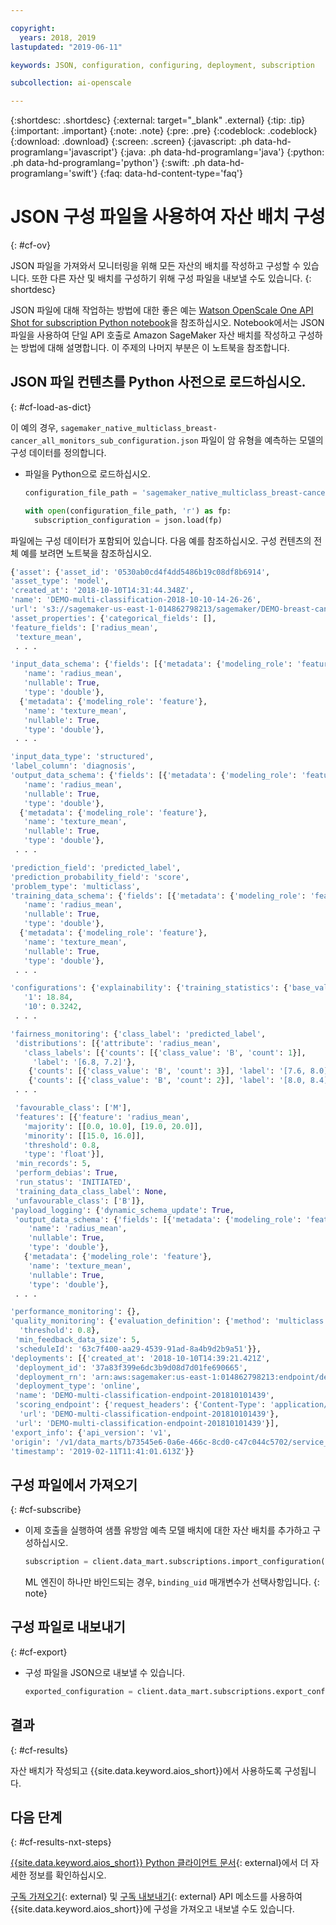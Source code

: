 ```yaml
---

copyright:
  years: 2018, 2019
lastupdated: "2019-06-11"

keywords: JSON, configuration, configuring, deployment, subscription

subcollection: ai-openscale

---
```


{:shortdesc: .shortdesc}
{:external: target="_blank" .external}
{:tip: .tip}
{:important: .important}
{:note: .note}
{:pre: .pre}
{:codeblock: .codeblock}
{:download: .download}
{:screen: .screen}
{:javascript: .ph data-hd-programlang='javascript'}
{:java: .ph data-hd-programlang='java'}
{:python: .ph data-hd-programlang='python'}
{:swift: .ph data-hd-programlang='swift'}
{:faq: data-hd-content-type='faq'}

# JSON 구성 파일을 사용하여 자산 배치 구성
{: #cf-ov}

JSON 파일을 가져와서 모니터링을 위해 모든 자산의 배치를 작성하고 구성할 수 있습니다. 또한 다른 자산 및 배치를 구성하기 위해 구성 파일을 내보낼 수도 있습니다.
{: shortdesc}

JSON 파일에 대해 작업하는 방법에 대한 좋은 예는 [Watson OpenScale One API Shot for subscription Python notebook](https://github.com/pmservice/ai-openscale-tutorials/blob/master/notebooks/Watson%20OpenScale%20One%20API%20Shot%20for%20subscription.ipynb)을 참조하십시오. Notebook에서는 JSON 파일을 사용하여 단일 API 호출로 Amazon SageMaker 자산 배치를 작성하고 구성하는 방법에 대해 설명합니다. 이 주제의 나머지 부분은 이 노트북을 참조합니다.

## JSON 파일 컨텐츠를 Python 사전으로 로드하십시오.
{: #cf-load-as-dict}

이 예의 경우, `sagemaker_native_multiclass_breast-cancer_all_monitors_sub_configuration.json` 파일이 암 유형을 예측하는 모델의 구성 데이터를 정의합니다.

- 파일을 Python으로 로드하십시오.

    ```python
    configuration_file_path = 'sagemaker_native_multiclass_breast-cancer_all_monitors_sub_configuration.json'

  with open(configuration_file_path, 'r') as fp:
      subscription_configuration = json.load(fp)
    ```

파일에는 구성 데이터가 포함되어 있습니다. 다음 예를 참조하십시오. 구성 컨텐츠의 전체 예를 보려면 노트북을 참조하십시오.

  ```python
  {'asset': {'asset_id': '0530ab0cd4f4dd5486b19c08df8b6914',
  'asset_type': 'model',
  'created_at': '2018-10-10T14:31:44.348Z',
  'name': 'DEMO-multi-classification-2018-10-10-14-26-26',
  'url': 's3://sagemaker-us-east-1-014862798213/sagemaker/DEMO-breast-cancer-prediction/DEMO-multi-classification-2018-10-10-14-26-26/output/model.tar.gz'},
 'asset_properties': {'categorical_fields': [],
  'feature_fields': ['radius_mean',
   'texture_mean',
   . . .

  'input_data_schema': {'fields': [{'metadata': {'modeling_role': 'feature'},
     'name': 'radius_mean',
     'nullable': True,
     'type': 'double'},
    {'metadata': {'modeling_role': 'feature'},
     'name': 'texture_mean',
     'nullable': True,
     'type': 'double'},
   . . .

  'input_data_type': 'structured',
  'label_column': 'diagnosis',
  'output_data_schema': {'fields': [{'metadata': {'modeling_role': 'feature'},
     'name': 'radius_mean',
     'nullable': True,
     'type': 'double'},
    {'metadata': {'modeling_role': 'feature'},
     'name': 'texture_mean',
     'nullable': True,
     'type': 'double'},
   . . .

  'prediction_field': 'predicted_label',
  'prediction_probability_field': 'score',
  'problem_type': 'multiclass',
  'training_data_schema': {'fields': [{'metadata': {'modeling_role': 'feature'},
     'name': 'radius_mean',
     'nullable': True,
     'type': 'double'},
    {'metadata': {'modeling_role': 'feature'},
     'name': 'texture_mean',
     'nullable': True,
     'type': 'double'},
   . . .

 'configurations': {'explainability': {'training_statistics': {'base_values': {'0': 13.37,
     '1': 18.84,
     '10': 0.3242,
   . . .

  'fairness_monitoring': {'class_label': 'predicted_label',
   'distributions': [{'attribute': 'radius_mean',
     'class_labels': [{'counts': [{'class_value': 'B', 'count': 1}],
       'label': '[6.8, 7.2]'},
      {'counts': [{'class_value': 'B', 'count': 3}], 'label': '[7.6, 8.0]'},
      {'counts': [{'class_value': 'B', 'count': 2}], 'label': '[8.0, 8.4]'},
   . . .

   'favourable_class': ['M'],
   'features': [{'feature': 'radius_mean',
     'majority': [[0.0, 10.0], [19.0, 20.0]],
     'minority': [[15.0, 16.0]],
     'threshold': 0.8,
     'type': 'float'}],
   'min_records': 5,
   'perform_debias': True,
   'run_status': 'INITIATED',
   'training_data_class_label': None,
   'unfavourable_class': ['B']},
  'payload_logging': {'dynamic_schema_update': True,
   'output_data_schema': {'fields': [{'metadata': {'modeling_role': 'feature'},
      'name': 'radius_mean',
      'nullable': True,
      'type': 'double'},
     {'metadata': {'modeling_role': 'feature'},
      'name': 'texture_mean',
      'nullable': True,
      'type': 'double'},
   . . .

  'performance_monitoring': {},
  'quality_monitoring': {'evaluation_definition': {'method': 'multiclass',
    'threshold': 0.8},
   'min_feedback_data_size': 5,
   'scheduleId': '63c7f400-aa29-4539-91ad-8a4b9d2b9a51'}},
 'deployments': [{'created_at': '2018-10-10T14:39:21.421Z',
   'deployment_id': '37a83f399e6dc3b9d08d7d01fe690665',
   'deployment_rn': 'arn:aws:sagemaker:us-east-1:014862798213:endpoint/demo-multi-classification-endpoint-201810101439',
   'deployment_type': 'online',
   'name': 'DEMO-multi-classification-endpoint-201810101439',
   'scoring_endpoint': {'request_headers': {'Content-Type': 'application/json'},
    'url': 'DEMO-multi-classification-endpoint-201810101439'},
   'url': 'DEMO-multi-classification-endpoint-201810101439'}],
 'export_info': {'api_version': 'v1',
  'origin': '/v1/data_marts/b73545e6-0a6e-466c-8cd0-c47c044c5702/service_bindings/bf44cc7f-990d-4942-bfc6-cbcf71a1b78c/subscriptions/0530ab0cd4f4dd5486b19c08df8b6914',
  'timestamp': '2019-02-11T11:41:01.613Z'}}
  ```

## 구성 파일에서 가져오기
{: #cf-subscribe}

- 이제 호출을 실행하여 샘플 유방암 예측 모델 배치에 대한 자산 배치를 추가하고 구성하십시오.

    ```python
    subscription = client.data_mart.subscriptions.import_configuration(binding_uid=binding_uid, configuration_data=subscription_configuration)
    ```

  ML 엔진이 하나만 바인드되는 경우, `binding_uid` 매개변수가 선택사항입니다.
  {: note}

## 구성 파일로 내보내기
{: #cf-export}

- 구성 파일을 JSON으로 내보낼 수 있습니다.

    ```python
    exported_configuration = client.data_mart.subscriptions.export_configuration(binding_uid=binding_uid, subscription_uid=subscription.uid)
    ```

## 결과
{: #cf-results}

자산 배치가 작성되고 {{site.data.keyword.aios_short}}에서 사용하도록 구성됩니다.

## 다음 단계
{: #cf-results-nxt-steps}

[{{site.data.keyword.aios_short}} Python 클라이언트 문서](http://ai-openscale-python-client-dev.mybluemix.net/#subscriptions){: external}에서 더 자세한 정보를 확인하십시오.

[구독 가져오기](https://{DomainName}/apidocs/ai-openscale#import-subscription){: external} 및 [구독 내보내기](https://{DomainName}/apidocs/ai-openscale#export-subscription){: external} API 메소드를 사용하여 {{site.data.keyword.aios_short}}에 구성을 가져오고 내보낼 수도 있습니다.

